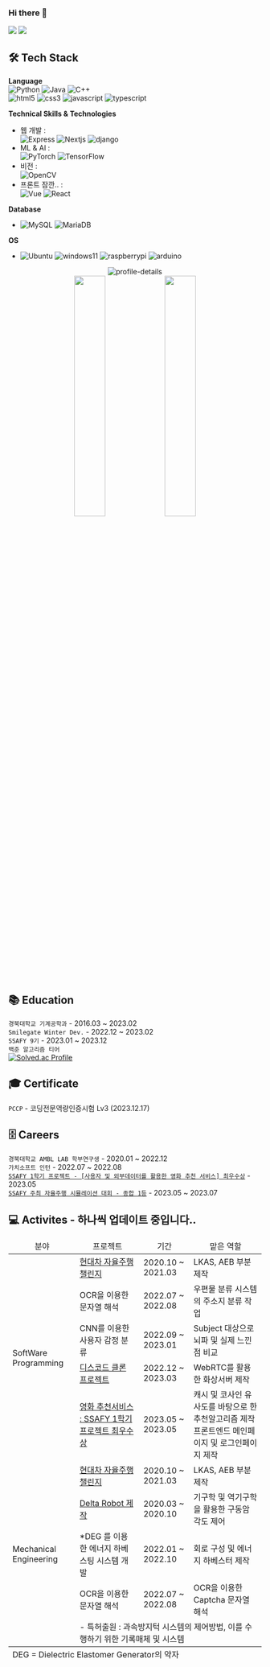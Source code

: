 ### Hi there 👋

<!-- ![javascript](https://img.shields.io/badge/JavaScript-F7DF1E.svg?style=flat-squaree&logo=javascript&logoColor=black)
<a href="연결하고싶은링크"><img src="https://img.shields.io/badge/뱃지이름-뱃지색상?style=flat-square&logo=로고이미지이름&logoColor=white&link=연결하고싶은링크"/></a>  -->

<img src="https://img.shields.io/badge/instagram-E4405F?style=flat-squaree&logo=instagram&logoColor=white"/> <a href="mailto:tncks097@gmail.com"><img src="https://img.shields.io/badge/Gmail-EA4335?style=flat-squaree&logo=gmail&logoColor=white&link=mailto:tncks097@gmail.com"/></a>


<!--
**Kimsc9976/Kimsc9976** is a ✨ _special_ ✨ repository because its `README.md` (this file) appears on your GitHub profile.
![Nodejs](https://img.shields.io/badge/Nodejs-%339933.svg?style=flat-squaree&logo=Node.js&logoColor=white)
Here are some ideas to get you started:

- 🔭 I’m currently working on ...
- 🌱 I’m currently learning ...
- 👯 I’m looking to collaborate on ...
- 🤔 I’m looking for help with ...
- 💬 Ask me about ...
- 📫 How to reach me: ...
- 😄 Pronouns: ...
- ⚡ Fun fact: ...
-->
🛠 Tech Stack
--- 

**Language**<br>
![Python](https://img.shields.io/badge/python-3670A0?style=flat-squaree&logo=python&logoColor=white)
![Java](https://img.shields.io/badge/Java-ED8B00?style=flat-squaree&logo=openjdk&logoColor=white)
![C++](https://img.shields.io/badge/C++-%2300599C.svg?style=flat-squaree&logo=c%2B%2B&logoColor=white)
<br>
![html5](https://img.shields.io/badge/HTML5-E34F26.svg?style=flat-squaree&logo=html5&logoColor=white)
![css3](https://img.shields.io/badge/CSS3-1572B6.svg?style=flat-squaree&logo=css3&logoColor=white)
![javascript](https://img.shields.io/badge/JavaScript-F7DF1E.svg?style=flat-squaree&logo=javascript&logoColor=black)
![typescript](https://img.shields.io/badge/TypeScript-3178C6.svg?style=flat-squaree&logo=typescript&logoColor=white)

**Technical Skills & Technologies** <br>
- 웹 개발 :<br>
![Express](https://img.shields.io/badge/Express-000000.svg?style=flat-squaree&logo=express&logoColor=white)
![Nextjs](https://img.shields.io/badge/Nextjs-ffffff.svg?style=flat-squaree&logo=nextdotjs&logoColor=black)
![django](https://img.shields.io/badge/django-092E20.svg?style=flat-squaree&logo=django&logoColor=white)
- ML & AI : 
   <br>![PyTorch](https://img.shields.io/badge/PyTorch-%23EE4C2C.svg?style=flat-squaree&logo=PyTorch&logoColor=white)
![TensorFlow](https://img.shields.io/badge/TensorFlow-FF6F00.svg?style=flat-squaree&logo=TensorFlow&logoColor=white)
- 비전 :
   <br>![OpenCV](https://img.shields.io/badge/openCV-143055.svg?style=flat-squaree&logo=opencv&logoColor=white)
- 프론트 잠깐.. :<br>
![Vue](https://img.shields.io/badge/Vue-4FC08D.svg?style=flat-squaree&logo=vuedotjs&logoColor=white)
![React](https://img.shields.io/badge/React-61DAFB.svg?style=flat-squaree&logo=React&logoColor=black)
  
**Database** <br>
- ![MySQL](https://img.shields.io/badge/MySQL-%2300f.svg?style=flat-squaree&logo=mysql&logoColor=white&textColor=white)
![MariaDB](https://img.shields.io/badge/MariaDB-003545.svg?style=flat-squaree&logo=MariaDB&logoColor=white)

**OS** <br>
- ![Ubuntu](https://img.shields.io/badge/Ubuntu-E95420?style=flat-squaree&logo=ubuntu&logoColor=white)
![windows11](https://img.shields.io/badge/Windows-0078D4?style=flat-squaree&logo=windows11&logoColor=white)
![raspberrypi](https://img.shields.io/badge/RaspberryPi-A22846?style=flat-squaree&logo=raspberrypi&logoColor=white)
![arduino](https://img.shields.io/badge/arduino-00979D?style=flat-squaree&logo=arduino&logoColor=white)

<div align="center">

![profile-details](http://github-profile-summary-cards.vercel.app/api/cards/profile-details?username=Kimsc9976&theme=github) <br>
<img src="http://github-profile-summary-cards.vercel.app/api/cards/most-commit-language?username=Kimsc9976&theme=github" width="35%" height="35%">
<img src="http://github-profile-summary-cards.vercel.app/api/cards/repos-per-language?username=Kimsc9976&theme=github" width="35%" height="35%">
<!--
<img src="https://github-readme-stats.vercel.app/api/top-langs/?username=Kimsc9976&hide=jupyter%20notebook" width="24%" height="24%">
-->
<!--
<picture>
 <source media="(prefers-color-scheme: dark)" srcset="https://raw.githubusercontent.com/Kimsc9976/Kimsc9976/output/github-contribution-grid-snake-dark.svg">
 <source media="(prefers-color-scheme: light)" srcset="https://raw.githubusercontent.com/Kimsc9976/Kimsc9976/output/github-contribution-grid-snake.svg">
 <img alt="github contribution grid snake animation" src="https://raw.githubusercontent.com/Kimsc9976/Kimsc9976/output/github-contribution-grid-snake.svg">
</picture>
-->
<br> 

</div>
   
  
📚 Education
---
`경북대학교 기계공학과` - 2016.03 ~ 2023.02 <br>
`Smilegate Winter Dev.` - 2022.12 ~ 2023.02 <br>
`SSAFY 9기` - 2023.01 ~ 2023.12 <br>
`백준 알고리즘 티어`<br>
[![Solved.ac Profile](http://mazassumnida.wtf/api/v2/generate_badge?boj=tncks097)](https://solved.ac/tncks097/)

🎓 Certificate 
---
`PCCP` - 코딩전문역량인증시험 Lv3 (2023.12.17)

🗄️ Careers 
---
`경북대학교 AMBL LAB 학부연구생` - 2020.01 ~ 2022.12 <br>
`가치소프트 인턴` - 2022.07 ~ 2022.08 <br>
<a href="https://github.com/SSAFY-Fianl-PJT/SSAFY-Final-PJT">`SSAFY 1학기 프로젝트 - [사용자 및 외부데이터를 활용한 영화 추천 서비스] 최우수상`</a> - 2023.05 <br>
<a href="https://github.com/SSA92/SSA92">`SSAFY 주최 자율주행 시뮬레이션 대회 - 종합 1등`</a> - 2023.05 ~ 2023.07 <br>



💻 Activites - 하나씩 업데이트 중입니다..
---


<table>
   <thead>
     <tr style="text-align: center;">
       <td>분야</td>
       <td>프로젝트</td>
       <td>기간</td>
       <td>맡은 역할</td>
     </tr>
   </thead>
   <tbody>
     <tr id="SoftWare Programming">
       <td rowspan="5">SoftWare Programming</td>
       <td><a href="/Project/young_hyundai/">현대차 자율주행 챌린지</a></td>
       <td>2020.10 ~ 2021.03</td>
       <td> LKAS, AEB 부분 제작</td>
     </tr>
     <tr>
       <td>OCR을 이용한 문자열 해석</td>
       <td>2022.07 ~ 2022.08</td>
       <td>우편물 분류 시스템의 주소지 분류 작업</td>
     </tr>
     <tr>
       <td>CNN를 이용한 사용자 감정 분류</td>
       <td>2022.09 ~ 2023.01</td>
       <td>Subject 대상으로 뇌파 및 실제 느낀점 비교</td>
     </tr>
     <tr>       
       <td><a href="/Project/Ottogi/">디스코드 클론 프로젝트</a></td>
       <td>2022.12 ~ 2023.03</td>
        <td>WebRTC를 활용한 화상서버 제작</td>
     </tr>
     <tr>       
       <td><a href="https://github.com/SSAFY-Fianl-PJT/SSAFY-Final-PJT">영화 추천서비스 : SSAFY 1학기 프로젝트 최우수상 </a></td>
       <td>2023.05 ~ 2023.05</td>
        <td>캐시 및 코사인 유사도를 바탕으로 한 추천알고리즘 제작<br>프론트엔드 메인페이지 및 로그인페이지 제작 </td>
     </tr>
     <tr id="Mechanical Engineering">
       <td rowspan="5">Mechanical Engineering</td>
       <td><a href="/Project/young_hyundai/">현대차 자율주행 챌린지</a></td>
       <td>2020.10 ~ 2021.03</td>
        <td> LKAS, AEB 부분 제작</td>
     </tr>
     <tr>
        <td><a href="/Project/Delta_robot/">Delta Robot 제작</a></td>
       <td>2020.03 ~ 2020.10</td>
        <td> 기구학 및 역기구학을 활용한 구동암 각도 제어</td>
     </tr>
     <tr>
       <td>*DEG 를 이용한 에너지 하베스팅 시스템 개발</td>
       <td>2022.01 ~ 2022.10</td>
       <td>회로 구성 및 에너지 하베스터 제작</td>
     </tr>
     <tr>
       <td>OCR을 이용한 문자열 해석</td>
       <td>2022.07 ~ 2022.08</td>
       <td>OCR을 이용한 Captcha 문자열 해석</td>
     </tr>
     <tr>
         <td colspan="4">
            - 특허출원 : 과속방지턱 시스템의 제어방법, 이를 수행하기 위한 기록매체 및 시스템
         </td>
     </tr>
      
  </tbody>
   <tfoot>
      <tr id="annotation">
         <td colspan="4">
            DEG = Dielectric Elastomer Generator의 약자
         </td>
      </tr>
   </tfoot>
</table>

<!-- 
**** Software programming 관련 Project <br>
 
|프로젝트|기간|
|:---:|:---:|
|[디스코드 클론 프로젝트 : WebRTC를 활용한 화상서버 제작](/Project/Ottogi/)|2022.12 ~ 2023.03|
|CNN를 이용한 사용자 감정 분류|2022.09 ~ 2023.01|
|OCR을 이용한 문자열 해석|2022.07 ~ 2022.08|
|[Camera를 이용한 물체 데이터 분석 및 해석](/Project/gachi_soft_internship/)|2022.07 ~ 2022.08|
|[현대차 자율주행 챌린지 LKAS, AEB 부분 제작 ](/Project/young_hyundai/)|2020.01 ~ 2020.09|




**** Mechanical engineering 관련 Project <br>

|프로젝트|기간|
|:---:|:---:|
|DEG 를 이용한 에너지 하베스팅 시스템 개발|2022.01 ~ 2022.10|
|OCR을 이용한 문자열 해석|2022.07 ~ 2022.08|
|[현대차 자율주행 챌린지 LKAS, AEB 부분 제작 ](/Project/young_hyundai/)|2020.01 ~ 2020.09|
|[Delta Robot 제작](/Project/Delta_robot/)|2020.03 ~ 2020.08|



<table>
   <tr>
      <td> 
        <a href="https://github.com/SSAFY-Fianl-PJT/SSAFY-Final-PJT"> SSAFY 1학기 공통 프로젝트 </a> <br>- 2023.05 <br> 
      </td>
      <td>
         외부 데이터 및 User데이터를 활용한 영화 추천서비스
      </td>
      <td> 최우수상 </td>
   </tr>
  <tr id="SSAFY_RACE">
    <td rowspan="3">SSAFY 주최 자율주행 시뮬레이션 대회<br> - 2023.07 </td>
    <td>기본 주행 분야[Path Planning] </td>
    <td>3 위</td>
  </tr     
  <tr>
    <td>장애물 회피 분야[Local Path Planning]</td>
    <td>2 위</td>
  </tr>
  <tr>
    <td>최종 종합 부분</td>
    <td>1 위</td>
  </tr>
</table>

 -->




